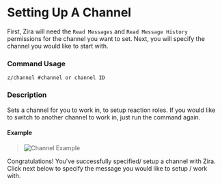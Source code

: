 # Setting Up A Channel

First, Zira will need the `Read Messages` and `Read Message History` permissions for the channel you want to set. Next, you will specify the channel you would like to start with.

### Command Usage

```z/channel #channel or channel ID```

### Description

Sets a channel for you to work in, to setup reaction roles. If you would like to switch to another channel to work in, just run the command again.

#### Example

>![Channel Example](http://i.imjake.me/files/uem8c.png)

Congratulations! You've successfully specified/ setup a channel with Zira. Click next below to specify the message you would like to setup / work with.
